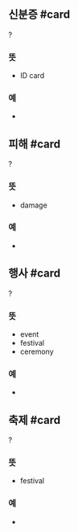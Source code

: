## 신분증 #card
?
### 뜻
- ID card
### 예
-
<!--SR:!2024-08-10,4,270-->

## 피해 #card
?
### 뜻
- damage
### 예
-
<!--SR:!2024-08-08,1,230-->

## 행사 #card
?
### 뜻
- event
- festival
- ceremony
### 예
-
<!--SR:!2024-08-08,1,210-->

## 축제 #card
?
### 뜻
- festival
### 예
-
